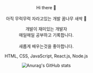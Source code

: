 <div align="center">
Hi there 👋

</br>

</br>
아직 무럭무럭 자라고있는 개발 꿈나무 새싹 🌱</br>

개발이 재미있는 개발자</br>
매일매일 공부하고 기록합니다.</br></br>
새롭게 배우는것을 좋아합니다.</br>

HTML, CSS, JavaScript, React.js, Node.js


![Anurag's GitHub stats](https://github-readme-stats.vercel.app/api?username=soyikimm&show_icons=true&theme=radical)
</div>


